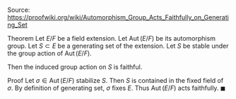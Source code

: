 # 

Source: https://proofwiki.org/wiki/Automorphism_Group_Acts_Faithfully_on_Generating_Set

Theorem
Let $E/F$ be a field extension.
Let $\operatorname{Aut}(E/F)$ be its automorphism group.
Let $S\subset E$ be a generating set of the extension.
Let $S$ be stable under the group action of $\operatorname{Aut}(E/F)$.

Then the induced group action on $S$ is faithful.


Proof
Let $\sigma \in \operatorname{Aut}(E/F)$ stabilize $S$.
Then $S$ is contained in the fixed field of $\sigma$.
By definition of generating set, $\sigma$ fixes $E$.
Thus $\operatorname{Aut}(E/F)$ acts faithfully.
$\blacksquare$





